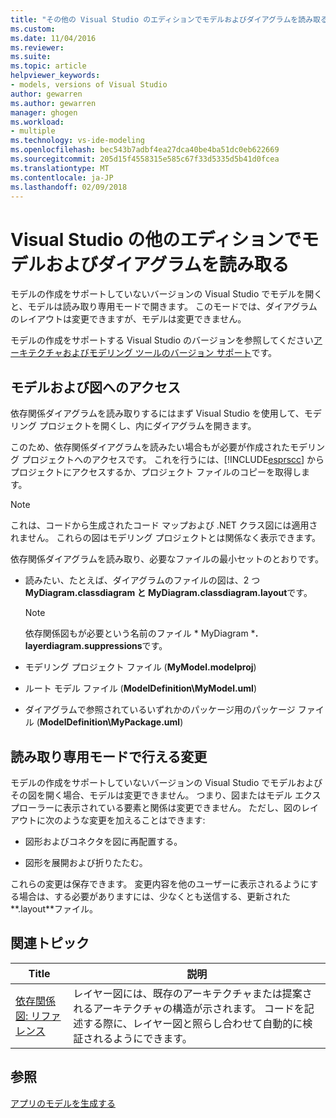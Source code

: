 ```yaml
---
title: "その他の Visual Studio のエディションでモデルおよびダイアグラムを読み取る |Microsoft ドキュメント"
ms.custom: 
ms.date: 11/04/2016
ms.reviewer: 
ms.suite: 
ms.topic: article
helpviewer_keywords:
- models, versions of Visual Studio
author: gewarren
ms.author: gewarren
manager: ghogen
ms.workload:
- multiple
ms.technology: vs-ide-modeling
ms.openlocfilehash: bec543b7adbf4ea27dca40be4ba51dc0eb622669
ms.sourcegitcommit: 205d15f4558315e585c67f33d5335d5b41d0fcea
ms.translationtype: MT
ms.contentlocale: ja-JP
ms.lasthandoff: 02/09/2018
---
```

# <a name="read-models-and-diagrams-in-other-visual-studio-editions"></a>Visual Studio の他のエディションでモデルおよびダイアグラムを読み取る
モデルの作成をサポートしていないバージョンの Visual Studio でモデルを開くと、モデルは読み取り専用モードで開きます。 このモードでは、ダイアグラムのレイアウトは変更できますが、モデルは変更できません。  
  
 モデルの作成をサポートする Visual Studio のバージョンを参照してください[アーキテクチャおよびモデリング ツールのバージョン サポート](../modeling/what-s-new-for-design-in-visual-studio.md#VersionSupport)です。  
  
## <a name="obtaining-access-to-a-model-and-diagrams"></a>モデルおよび図へのアクセス  
 依存関係ダイアグラムを読み取りするにはまず Visual Studio を使用して、モデリング プロジェクトを開くし、内にダイアグラムを開きます。  
  
 このため、依存関係ダイアグラムを読みたい場合もが必要が作成されたモデリング プロジェクトへのアクセスです。 これを行うには、[!INCLUDE[esprscc](../code-quality/includes/esprscc_md.md)] からプロジェクトにアクセスするか、プロジェクト ファイルのコピーを取得します。  
  
> [!NOTE]
>  これは、コードから生成されたコード マップおよび .NET クラス図には適用されません。 これらの図はモデリング プロジェクトとは関係なく表示できます。  
  
 依存関係ダイアグラムを読み取り、必要なファイルの最小セットのとおりです。  
  
-   読みたい、たとえば、ダイアグラムのファイルの図は、2 つ**MyDiagram.classdiagram と MyDiagram.classdiagram.layout**です。  
  
    > [!NOTE]
    >  依存関係図もが必要という名前のファイル * MyDiagram ***. layerdiagram.suppressions**です。  
  
-   モデリング プロジェクト ファイル (**MyModel.modelproj**)  
  
-   ルート モデル ファイル (**ModelDefinition\MyModel.uml**)  
  
-   ダイアグラムで参照されているいずれかのパッケージ用のパッケージ ファイル (**ModelDefinition\MyPackage.uml**)  
  
## <a name="changes-that-you-can-make-in-read-only-mode"></a>読み取り専用モードで行える変更  
 モデルの作成をサポートしていないバージョンの Visual Studio でモデルおよびその図を開く場合、モデルは変更できません。 つまり、図またはモデル エクスプローラーに表示されている要素と関係は変更できません。 ただし、図のレイアウトに次のような変更を加えることはできます:  
  
-   図形およびコネクタを図に再配置する。  
  
-   図形を展開および折りたたむ。  
  
 これらの変更は保存できます。 変更内容を他のユーザーに表示されるようにする場合は、する必要がありますには、少なくとも送信する、更新された**.layout**ファイル。  
  
##  <a name="RelatedTopics"></a>関連トピック  
  
|Title|説明|  
|-----------|-----------------|  
|[依存関係図: リファレンス](../modeling/layer-diagrams-reference.md)|レイヤー図には、既存のアーキテクチャまたは提案されるアーキテクチャの構造が示されます。 コードを記述する際に、レイヤー図と照らし合わせて自動的に検証されるようにできます。|  
  
## <a name="see-also"></a>参照  
 [アプリのモデルを生成する](../modeling/create-models-for-your-app.md)